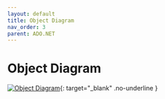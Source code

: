 ```yaml
---
layout: default
title: Object Diagram
nav_order: 3
parent: ADO.NET
---
```


# Object Diagram

[![Object Diagram](../images/object-diagram/adonet-object-diagram.png)](../images/object-diagram/adonet-object-diagram.png){: target="_blank" .no-underline }